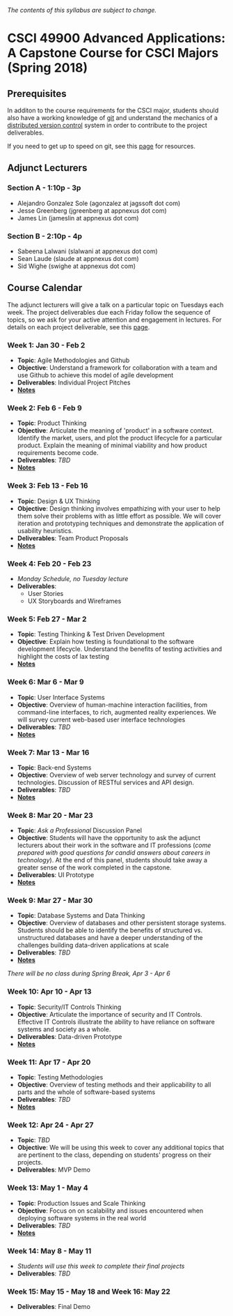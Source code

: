 
_The contents of this syllabus are subject to change._

# CSCI 49900 Advanced Applications: A Capstone Course for CSCI Majors (Spring 2018)

## Prerequisites

In additon to the course requirements for the CSCI major, students should also have a working knowledge of [git](https://git-scm.com/) and understand the mechanics of a [distributed version control](https://en.wikipedia.org/wiki/Distributed_version_control) system in order to contribute to the project deliverables.

If you need to get up to speed on git, see this [page](/notes/GIT-TUTORIAL.md) for resources.

## Adjunct Lecturers

### Section A - 1:10p - 3p

* Alejandro Gonzalez Sole (agonzalez at jagssoft dot com)
* Jesse Greenberg (jgreenberg at appnexus dot com)
* James Lin (jameslin at appnexus dot com)

### Section B - 2:10p - 4p

* Sabeena Lalwani (slalwani at appnexus dot com)
* Sean Laude (slaude at appnexus dot com)
* Sid Wighe (swighe at appnexus dot com)

## Course Calendar

The adjunct lecturers will give a talk on a particular topic on Tuesdays each week. The project deliverables due each Friday follow the sequence of topics, so we ask for your active attention and engagement in lectures. For details on each project deliverable, see this [page](DELIVERABLES.md).

### Week 1: Jan 30 - Feb 2
* **Topic**: Agile Methodologies and Github
* **Objective**: Understand a framework for collaboration with a team and use Github to achieve this model of agile development
* **Deliverables**:  Individual Project Pitches
* **[Notes](/notes/SDLC.md)**

### Week 2: Feb 6 - Feb 9
* **Topic**: Product Thinking
* **Objective**: Articulate the meaning of 'product' in a software context. Identify the market, users, and plot the product lifecycle for a particular product. Explain the meaning of minimal viability and how product requirements become code.
* **Deliverables**:  *TBD*
* **[Notes](/notes/PRODUCT.md)**

### Week 3: Feb 13 - Feb 16
* **Topic**: Design & UX Thinking
* **Objective**: Design thinking involves empathizing with your user to help them solve their problems with as little effort as possible. We will cover iteration and prototyping techniques and demonstrate the application of usability heuristics.
* **Deliverables**: Team Product Proposals
* **[Notes](/notes/DESIGN.md)**

### Week 4: Feb 20 - Feb  23
* *Monday Schedule, no Tuesday lecture* 
* **Deliverables**:
	* User Stories
	* UX Storyboards and Wireframes

### Week 5: Feb 27 - Mar 2
* **Topic**: Testing Thinking & Test Driven Development
* **Objective**: Explain how testing is foundational to the software development lifecycle. Understand the benefits of testing activities and highlight the costs of lax testing
* **[Notes](/notes/TESTING.md)**

### Week 6: Mar 6 - Mar 9
* **Topic**: User Interface Systems
* **Objective**: Overview of human-machine interaction facilities, from command-line interfaces, to rich, augmented reality experiences. We will survey current web-based user interface technologies
* **Deliverables**: _TBD_
* **[Notes](/notes/INTERFACES.md)**

### Week 7: Mar 13 - Mar 16
* **Topic**: Back-end Systems
* **Objective**: Overview of web server technology and survey of current technologies. Discussion of RESTful services and API design.
* **Deliverables**: _TBD_
* **[Notes](/notes/BACKEND.md)**

### Week 8: Mar 20 - Mar 23
* **Topic**: _Ask a Professional_ Discussion Panel
* **Objective**: Students will have the opportunity to ask the adjunct lecturers about their work in the software and IT professions (_come prepared with good questions for candid answers about careers in technology_). At the end of this panel, students should take away a greater sense of the work completed in the capstone.
* **Deliverables**: UI Prototype
* **[Notes](/notes/PROFESSIONAL.md)**

### Week 9: Mar 27 - Mar 30
* **Topic**: Database Systems and Data Thinking
* **Objective**: Overview of databases and other persistent storage systems. Students should be able to identify the benefits of structured vs. unstructured databases and have a deeper understanding of the challenges building data-driven applications at scale
* **Deliverables**: _TBD_
* **[Notes](/notes/DATABASE.md)**

_There will be no class during Spring Break, Apr 3 - Apr 6_

### Week 10: Apr 10 - Apr 13
* **Topic**: Security/IT Controls Thinking
* **Objective**: Articulate the importance of security and IT Controls. Effective IT Controls illustrate the ability to have reliance on software systems and society as a whole.
* **Deliverables**: Data-driven Prototype
* **[Notes](/notes/SECURITY-IT-CONTROLS.md)**

### Week 11: Apr 17 - Apr 20
* **Topic**: Testing Methodologies
* **Objective**: Overview of testing methods and their applicability to all parts and the whole of software-based systems
* **Deliverables**: _TBD_
* **[Notes](/notes/TEST-METHODS.md)**

### Week 12: Apr 24 - Apr 27
* **Topic**: _TBD_
* **Objective**: We will be using this week to cover any additional topics that are pertinent to the class, depending on students' progress on their projects.
* **Deliverables**: MVP Demo

### Week 13: May 1 - May 4
* **Topic**: Production Issues and Scale Thinking
* **Objective**: Focus on on scalability and issues encountered when deploying software systems in the real world
* **Deliverables**: _TBD_
* **[Notes](/notes/PRODUCTION.md)**

### Week 14: May 8 - May 11
* _Students will use this week to complete their final projects_
* **Deliverables**: _TBD_

### Week 15: May 15 - May 18 and Week 16: May 22
* **Deliverables**: Final Demo
